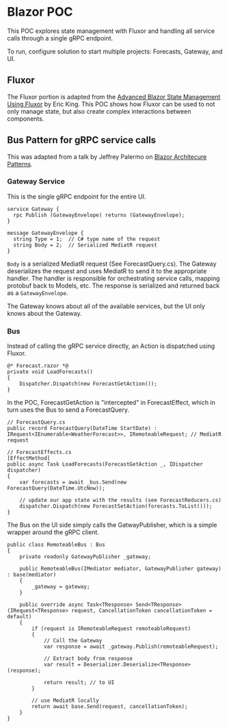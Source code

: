 # Blazor POC

This POC explores state management with Fluxor and handling all service calls through a single gRPC endpoint.

To run, configure solution to start multiple projects: Forecasts, Gateway, and UI.

## Fluxor
The Fluxor portion is adapted from the [Advanced Blazor State Management Using Fluxor](https://dev.to/mr_eking/advanced-blazor-state-management-using-fluxor-part-1-696) by Eric King.
This POC shows how Fluxor can be used to not only manage state, but also create complex interactions between components.

## Bus Pattern for gRPC service calls
This was adapted from a talk by Jeffrey Palermo on [Blazor Architecure Patterns](https://www.youtube.com/watch?v=SxfUHLAfC8k).

### Gateway Service ###
This is the single gRPC endpoint for the entire UI.

```
service Gateway {
  rpc Publish (GatewayEnvelope) returns (GatewayEnvelope);
}

message GatewayEnvelope {
  string Type = 1;  // C# type name of the request
  string Body = 2;  // Serialized MediatR request
}
```

<code>Body</code> is a serialized MediatR request (See ForecastQuery.cs). 
The Gateway deserializes the request and uses MediatR to send it to the appropriate handler. The handler is responsible for
orchestrating service calls, mapping protobuf back to Models, etc. The response is serialized and returned back as a <code>GatewayEnvelope</code>.

The Gateway knows about all of the available services, but the UI only knows about the Gateway.

### Bus ###
Instead of calling the gRPC service directly, an Action is dispatched using Fluxor.

```
@* Forecast.razor *@
private void LoadForecasts()
{
    Dispatcher.Dispatch(new ForecastGetAction());
}
```

In the POC, ForecastGetAction is "intercepted" in ForecastEffect, which in turn uses the Bus to send a ForecastQuery.

```
// ForecastQuery.cs
public record ForecastQuery(DateTime StartDate) : IRequest<IEnumerable<WeatherForecast>>, IRemoteableRequest; // MediatR request

// ForecastEffects.cs
[EffectMethod]
public async Task LoadForecasts(ForecastGetAction _, IDispatcher dispatcher)
{
    var forecasts = await _bus.Send(new ForecastQuery(DateTime.UtcNow));

    // update our app state with the results (see ForecastReducers.cs)
    dispatcher.Dispatch(new ForecastSetAction(forecasts.ToList()));
}
```

The Bus on the UI side simply calls the GatwayPublisher, which is a simple wrapper around the gRPC client.

```
public class RemoteableBus : Bus
{
    private readonly GatewayPublisher _gateway;

    public RemoteableBus(IMediator mediator, GatewayPublisher gateway) : base(mediator)
    {
        _gateway = gateway;
    }

    public override async Task<TResponse> Send<TResponse>(IRequest<TResponse> request, CancellationToken cancellationToken = default)
    {
        if (request is IRemoteableRequest remoteableRequest)
        {
            // Call the Gateway
            var response = await _gateway.Publish(remoteableRequest);
            
            // Extract body from response
            var result = Deserializer.Deserialize<TResponse>(response);
            
            return result; // to UI
        }

        // use MediatR locally
        return await base.Send(request, cancellationToken);
    }
}
```
